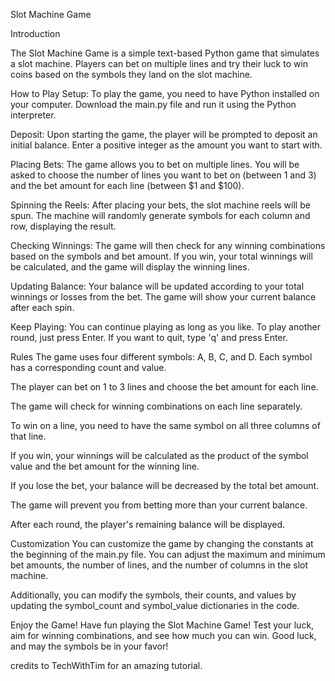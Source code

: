 Slot Machine Game


Introduction


The Slot Machine Game is a simple text-based Python game that simulates a slot machine. Players can bet on multiple lines and try their luck to win coins based on the symbols they land on the slot machine.

How to Play
Setup: To play the game, you need to have Python installed on your computer. Download the main.py file and run it using the Python interpreter.

Deposit: Upon starting the game, the player will be prompted to deposit an initial balance. Enter a positive integer as the amount you want to start with.

Placing Bets: The game allows you to bet on multiple lines. You will be asked to choose the number of lines you want to bet on (between 1 and 3) and the bet amount for each line (between $1 and $100).

Spinning the Reels: After placing your bets, the slot machine reels will be spun. The machine will randomly generate symbols for each column and row, displaying the result.

Checking Winnings: The game will then check for any winning combinations based on the symbols and bet amount. If you win, your total winnings will be calculated, and the game will display the winning lines.

Updating Balance: Your balance will be updated according to your total winnings or losses from the bet. The game will show your current balance after each spin.

Keep Playing: You can continue playing as long as you like. To play another round, just press Enter. If you want to quit, type 'q' and press Enter.

Rules
The game uses four different symbols: A, B, C, and D. Each symbol has a corresponding count and value.

The player can bet on 1 to 3 lines and choose the bet amount for each line.

The game will check for winning combinations on each line separately.

To win on a line, you need to have the same symbol on all three columns of that line.

If you win, your winnings will be calculated as the product of the symbol value and the bet amount for the winning line.

If you lose the bet, your balance will be decreased by the total bet amount.

The game will prevent you from betting more than your current balance.

After each round, the player's remaining balance will be displayed.

Customization
You can customize the game by changing the constants at the beginning of the main.py file. You can adjust the maximum and minimum bet amounts, the number of lines, and the number of columns in the slot machine.

Additionally, you can modify the symbols, their counts, and values by updating the symbol_count and symbol_value dictionaries in the code.

Enjoy the Game!
Have fun playing the Slot Machine Game! Test your luck, aim for winning combinations, and see how much you can win. Good luck, and may the symbols be in your favor!

credits to TechWithTim for an amazing tutorial.